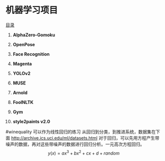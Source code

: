 # 机器学习项目

[目录](https://blog.csdn.net/Mbx8X9u/article/details/78994015)

1. **AlphaZero-Gomoku**

2. **OpenPose**

3. **Face Recognition**

4. **Magenta**

5. **YOLOv2**

6. **MUSE**

7. **Arnold**

8. **FoolNLTK**

9. **Gym**

10. **style2paints v2.0**

#winequality 可以作为线性回归的练习
从回归到分类，到推进系统，数据集在下面
http://archive.ics.uci.edu/ml/datasets.html
对于回归，可以先用方程产生带噪声的数据，再对这些带噪声的数据进行回归分析。一元高次方程回归。
$$y(x) =ax^3 + bx^2 + cx + d + random$$ 





